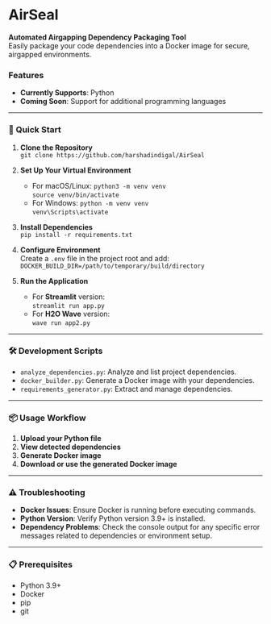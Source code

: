 # AirSeal

**Automated Airgapping Dependency Packaging Tool**  
Easily package your code dependencies into a Docker image for secure, airgapped environments.

### Features
- **Currently Supports**: Python  
- **Coming Soon**: Support for additional programming languages

---

### 🚀 Quick Start

1. **Clone the Repository**  
   `git clone https://github.com/harshadindigal/AirSeal`

2. **Set Up Your Virtual Environment**  
   - For macOS/Linux:
     `python3 -m venv venv`  
     `source venv/bin/activate`
   - For Windows:
     `python -m venv venv`  
     `venv\Scripts\activate`

3. **Install Dependencies**  
   `pip install -r requirements.txt`

4. **Configure Environment**  
   Create a `.env` file in the project root and add:  
   `DOCKER_BUILD_DIR=/path/to/temporary/build/directory`

5. **Run the Application**  
   - For **Streamlit** version:  
     `streamlit run app.py`
   - For **H2O Wave** version:  
     `wave run app2.py`

---

### 🛠 Development Scripts

- `analyze_dependencies.py`: Analyze and list project dependencies.
- `docker_builder.py`: Generate a Docker image with your dependencies.
- `requirements_generator.py`: Extract and manage dependencies.

---

### 📦 Usage Workflow

1. **Upload your Python file**
2. **View detected dependencies**
3. **Generate Docker image**
4. **Download or use the generated Docker image**

---

### ⚠️ Troubleshooting

- **Docker Issues**: Ensure Docker is running before executing commands.
- **Python Version**: Verify Python version 3.9+ is installed.
- **Dependency Problems**: Check the console output for any specific error messages related to dependencies or environment setup.

---

### 📋 Prerequisites

- Python 3.9+
- Docker
- pip
- git
